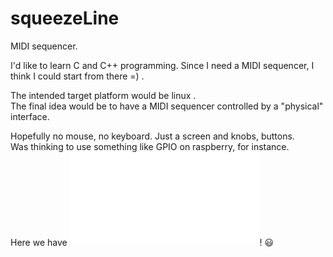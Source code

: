 # squeezeLine
MIDI sequencer.

I'd like to learn C and C++ programming. Since I need a MIDI sequencer, I think I could start from there =) .

The intended target platform would be linux .\
The final idea would be to have a MIDI sequencer controlled by a "physical" interface.

Hopefully no mouse, no keyboard. Just a screen and knobs, buttons.\
Was thinking to use something like GPIO on raspberry, for instance.\
Here we have ![more details](./documentation/milestones.md) ! :smiley:
